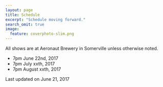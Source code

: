 ```yaml
---
layout: page
title: Schedule
excerpt: "Schedule moving forward."
search_omit: true
image:
  feature: coverphoto-slim.png
---
```


All shows are at Aeronaut Brewery in Somerville unless otherwise noted.

<ul class="post-list">
  <li>7pm June 22nd, 2017</li>
  <li>7pm July xxth, 2017</li>
  <li>7pm August xxth, 2017</li>
</ul>

Last updated on June 21, 2017